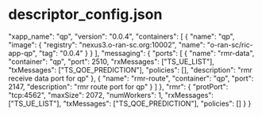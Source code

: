 # descriptor_config.json
 "xapp_name": "qp",
        "version": "0.0.4",
        "containers": [
            {
                "name": "qp",
                "image": {
                    "registry": "nexus3.o-ran-sc.org:10002",
                    "name": "o-ran-sc/ric-app-qp",
                    "tag": "0.0.4"
                }
            }
        ],
        "messaging": {
            "ports": [
                {
                    "name": "rmr-data",
                    "container": "qp",
                    "port": 2510,
                    "rxMessages": ["TS_UE_LIST"],
                    "txMessages": ["TS_QOE_PREDICTION"],
                    "policies": [],
                    "description": "rmr receive data port for qp"
                },
                {
                    "name": "rmr-route",
                    "container": "qp",
                    "port": 2147,
                    "description": "rmr route port for qp"
                }
            ]
        },
        "rmr": {
            "protPort": "tcp:4562",
            "maxSize": 2072,
            "numWorkers": 1,
            "rxMessages": ["TS_UE_LIST"],
            "txMessages": ["TS_QOE_PREDICTION"],
            "policies": []
        }
}

